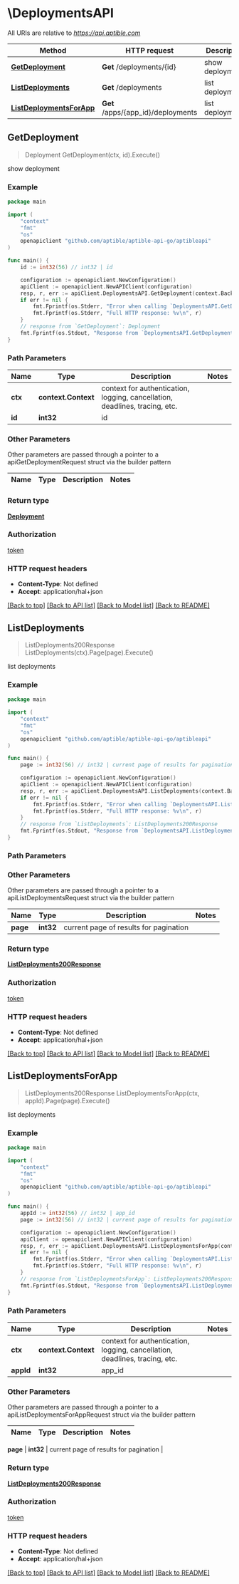 # \DeploymentsAPI

All URIs are relative to *https://api.aptible.com*

Method | HTTP request | Description
------------- | ------------- | -------------
[**GetDeployment**](DeploymentsAPI.md#GetDeployment) | **Get** /deployments/{id} | show deployment
[**ListDeployments**](DeploymentsAPI.md#ListDeployments) | **Get** /deployments | list deployments
[**ListDeploymentsForApp**](DeploymentsAPI.md#ListDeploymentsForApp) | **Get** /apps/{app_id}/deployments | list deployments



## GetDeployment

> Deployment GetDeployment(ctx, id).Execute()

show deployment

### Example

```go
package main

import (
	"context"
	"fmt"
	"os"
	openapiclient "github.com/aptible/aptible-api-go/aptibleapi"
)

func main() {
	id := int32(56) // int32 | id

	configuration := openapiclient.NewConfiguration()
	apiClient := openapiclient.NewAPIClient(configuration)
	resp, r, err := apiClient.DeploymentsAPI.GetDeployment(context.Background(), id).Execute()
	if err != nil {
		fmt.Fprintf(os.Stderr, "Error when calling `DeploymentsAPI.GetDeployment``: %v\n", err)
		fmt.Fprintf(os.Stderr, "Full HTTP response: %v\n", r)
	}
	// response from `GetDeployment`: Deployment
	fmt.Fprintf(os.Stdout, "Response from `DeploymentsAPI.GetDeployment`: %v\n", resp)
}
```

### Path Parameters


Name | Type | Description  | Notes
------------- | ------------- | ------------- | -------------
**ctx** | **context.Context** | context for authentication, logging, cancellation, deadlines, tracing, etc.
**id** | **int32** | id | 

### Other Parameters

Other parameters are passed through a pointer to a apiGetDeploymentRequest struct via the builder pattern


Name | Type | Description  | Notes
------------- | ------------- | ------------- | -------------


### Return type

[**Deployment**](Deployment.md)

### Authorization

[token](../README.md#token)

### HTTP request headers

- **Content-Type**: Not defined
- **Accept**: application/hal+json

[[Back to top]](#) [[Back to API list]](../README.md#documentation-for-api-endpoints)
[[Back to Model list]](../README.md#documentation-for-models)
[[Back to README]](../README.md)


## ListDeployments

> ListDeployments200Response ListDeployments(ctx).Page(page).Execute()

list deployments

### Example

```go
package main

import (
	"context"
	"fmt"
	"os"
	openapiclient "github.com/aptible/aptible-api-go/aptibleapi"
)

func main() {
	page := int32(56) // int32 | current page of results for pagination (optional)

	configuration := openapiclient.NewConfiguration()
	apiClient := openapiclient.NewAPIClient(configuration)
	resp, r, err := apiClient.DeploymentsAPI.ListDeployments(context.Background()).Page(page).Execute()
	if err != nil {
		fmt.Fprintf(os.Stderr, "Error when calling `DeploymentsAPI.ListDeployments``: %v\n", err)
		fmt.Fprintf(os.Stderr, "Full HTTP response: %v\n", r)
	}
	// response from `ListDeployments`: ListDeployments200Response
	fmt.Fprintf(os.Stdout, "Response from `DeploymentsAPI.ListDeployments`: %v\n", resp)
}
```

### Path Parameters



### Other Parameters

Other parameters are passed through a pointer to a apiListDeploymentsRequest struct via the builder pattern


Name | Type | Description  | Notes
------------- | ------------- | ------------- | -------------
 **page** | **int32** | current page of results for pagination | 

### Return type

[**ListDeployments200Response**](ListDeployments200Response.md)

### Authorization

[token](../README.md#token)

### HTTP request headers

- **Content-Type**: Not defined
- **Accept**: application/hal+json

[[Back to top]](#) [[Back to API list]](../README.md#documentation-for-api-endpoints)
[[Back to Model list]](../README.md#documentation-for-models)
[[Back to README]](../README.md)


## ListDeploymentsForApp

> ListDeployments200Response ListDeploymentsForApp(ctx, appId).Page(page).Execute()

list deployments

### Example

```go
package main

import (
	"context"
	"fmt"
	"os"
	openapiclient "github.com/aptible/aptible-api-go/aptibleapi"
)

func main() {
	appId := int32(56) // int32 | app_id
	page := int32(56) // int32 | current page of results for pagination (optional)

	configuration := openapiclient.NewConfiguration()
	apiClient := openapiclient.NewAPIClient(configuration)
	resp, r, err := apiClient.DeploymentsAPI.ListDeploymentsForApp(context.Background(), appId).Page(page).Execute()
	if err != nil {
		fmt.Fprintf(os.Stderr, "Error when calling `DeploymentsAPI.ListDeploymentsForApp``: %v\n", err)
		fmt.Fprintf(os.Stderr, "Full HTTP response: %v\n", r)
	}
	// response from `ListDeploymentsForApp`: ListDeployments200Response
	fmt.Fprintf(os.Stdout, "Response from `DeploymentsAPI.ListDeploymentsForApp`: %v\n", resp)
}
```

### Path Parameters


Name | Type | Description  | Notes
------------- | ------------- | ------------- | -------------
**ctx** | **context.Context** | context for authentication, logging, cancellation, deadlines, tracing, etc.
**appId** | **int32** | app_id | 

### Other Parameters

Other parameters are passed through a pointer to a apiListDeploymentsForAppRequest struct via the builder pattern


Name | Type | Description  | Notes
------------- | ------------- | ------------- | -------------

 **page** | **int32** | current page of results for pagination | 

### Return type

[**ListDeployments200Response**](ListDeployments200Response.md)

### Authorization

[token](../README.md#token)

### HTTP request headers

- **Content-Type**: Not defined
- **Accept**: application/hal+json

[[Back to top]](#) [[Back to API list]](../README.md#documentation-for-api-endpoints)
[[Back to Model list]](../README.md#documentation-for-models)
[[Back to README]](../README.md)

